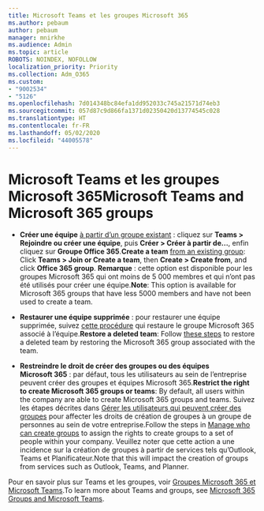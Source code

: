 ```yaml
---
title: Microsoft Teams et les groupes Microsoft 365
ms.author: pebaum
author: pebaum
manager: mnirkhe
ms.audience: Admin
ms.topic: article
ROBOTS: NOINDEX, NOFOLLOW
localization_priority: Priority
ms.collection: Adm_O365
ms.custom:
- "9002534"
- "5126"
ms.openlocfilehash: 7d014348bc84efa1dd952033c745a21571d74eb3
ms.sourcegitcommit: 057d87c9d866fa1371d02350420d13774545c028
ms.translationtype: HT
ms.contentlocale: fr-FR
ms.lasthandoff: 05/02/2020
ms.locfileid: "44005578"
---
```

# <a name="microsoft-teams-and-microsoft-365-groups"></a><span data-ttu-id="322dc-102">Microsoft Teams et les groupes Microsoft 365</span><span class="sxs-lookup"><span data-stu-id="322dc-102">Microsoft Teams and Microsoft 365 groups</span></span>

- <span data-ttu-id="322dc-103">**Créer une équipe** [à partir d’un groupe existant](https://support.microsoft.com/fr-FR/office/create-a-team-from-an-existing-group-24ec428e-40d7-4a1a-ab87-29be7d145865) : cliquez sur **Teams > Rejoindre ou créer une équipe**, puis **Créer > Créer à partir de...**, enfin cliquez sur **Groupe Office 365**.</span><span class="sxs-lookup"><span data-stu-id="322dc-103">**Create a team** [from an existing group](https://support.microsoft.com/fr-FR/office/create-a-team-from-an-existing-group-24ec428e-40d7-4a1a-ab87-29be7d145865):  Click **Teams > Join or Create a team**, then **Create  > Create from**, and click **Office 365 group**.</span></span> <span data-ttu-id="322dc-104">**Remarque** : cette option est disponible pour les groupes Microsoft 365 qui ont moins de 5 000 membres et qui n’ont pas été utilisés pour créer une équipe.</span><span class="sxs-lookup"><span data-stu-id="322dc-104">**Note**: This option is available for Microsoft 365 groups that have less 5000 members and have not been used to create a team.</span></span>

- <span data-ttu-id="322dc-105">**Restaurer une équipe supprimée** : pour restaurer une équipe supprimée, suivez [cette procédure](https://docs.microsoft.com/microsoftteams/archive-or-delete-a-team#restore-a-deleted-team) qui restaure le groupe Microsoft 365 associé à l’équipe.</span><span class="sxs-lookup"><span data-stu-id="322dc-105">**Restore a deleted team**: Follow [these steps](https://docs.microsoft.com/microsoftteams/archive-or-delete-a-team#restore-a-deleted-team) to restore a deleted team by restoring the Microsoft 365 group associated with the team.</span></span>

- <span data-ttu-id="322dc-106">**Restreindre le droit de créer des groupes ou des équipes Microsoft 365** : par défaut, tous les utilisateurs au sein de l’entreprise peuvent créer des groupes et équipes Microsoft 365.</span><span class="sxs-lookup"><span data-stu-id="322dc-106">**Restrict the right to create Microsoft 365 groups or teams**: By default, all users within the company are able to create Microsoft 365 groups and teams.</span></span>  <span data-ttu-id="322dc-107">Suivez les étapes décrites dans [Gérer les utilisateurs qui peuvent créer des groupes](https://support.office.com/article/Manage-who-can-create-Office-365-Groups-4c46c8cb-17d0-44b5-9776-005fced8e618) pour affecter les droits de création de groupes à un groupe de personnes au sein de votre entreprise.</span><span class="sxs-lookup"><span data-stu-id="322dc-107">Follow the steps in [Manage who can create groups](https://support.office.com/article/Manage-who-can-create-Office-365-Groups-4c46c8cb-17d0-44b5-9776-005fced8e618) to assign the rights to create groups to a set of people within your company.</span></span> <span data-ttu-id="322dc-108">Veuillez noter que cette action a une incidence sur la création de groupes à partir de services tels qu’Outlook, Teams et Planificateur.</span><span class="sxs-lookup"><span data-stu-id="322dc-108">Note that this will impact the creation of groups from services such as Outlook, Teams, and Planner.</span></span>

<span data-ttu-id="322dc-109">Pour en savoir plus sur Teams et les groupes, voir [Groupes Microsoft 365 et Microsoft Teams](https://docs.microsoft.com/microsoftteams/office-365-groups).</span><span class="sxs-lookup"><span data-stu-id="322dc-109">To learn more about Teams and groups, see [Microsoft 365 Groups and Microsoft Teams](https://docs.microsoft.com/microsoftteams/office-365-groups).</span></span>
